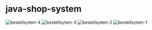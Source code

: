 # java-shop-system

![bestellsytem-4](https://github.com/AlexanderLeonidasGuenzel/java-shop-system/assets/113258245/df2a10b8-6dcc-4a37-acf8-c00330b216bd)
![bestellsytem-3](https://github.com/AlexanderLeonidasGuenzel/java-shop-system/assets/113258245/426d7b6e-0ea4-46fd-b455-bde2fbd57a8c)
![bestellsytem-2](https://github.com/AlexanderLeonidasGuenzel/java-shop-system/assets/113258245/6af889bc-0d4f-4617-a29f-880f789c2c3a)
![bestellsytem-1](https://github.com/AlexanderLeonidasGuenzel/java-shop-system/assets/113258245/5807ec19-0659-4ee8-9df1-964d0fbf3e45)
